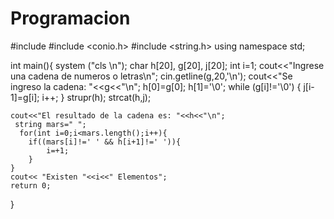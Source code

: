 # Programacion
#include <iostream>
#include <conio.h>
#include <string.h>
using namespace std;

int main(){
    system ("cls \n");
    char h[20], g[20], j[20];
    int i=1;
    cout<<"Ingrese una cadena de numeros o letras\n";
    cin.getline(g,20,'\n');
    cout<<"Se ingreso la cadena: "<<g<<"\n";
    h[0]=g[0];
    h[1]='\0';
    while (g[i]!='\0')
    {
        j[i-1]=g[i];
        i++;
    }
    strupr(h);
    strcat(h,j);

    cout<<"El resultado de la cadena es: "<<h<<"\n";
     string mars=" ";
      for(int i=0;i<mars.length();i++){
        if((mars[i]!=' ' && h[i+1]!=' ')){
            i=+1;
        }
    }
    cout<< "Existen "<<i<<" Elementos";
    return 0;
}

